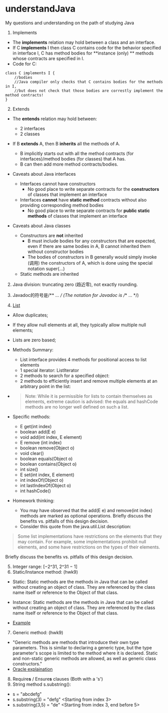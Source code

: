 # understandJava
My questions and understanding on the path of studying Java

1. Implements

- The **implements** relation may hold between a class and an interface.
- If C **implements** I then class C contains code for the behavior specified in interface I, C has method bodies for **instance (only)
** methods whose contracts are specified in I.
- Code for C:
```
class C implements I {
    //bodies 
    //Java compiler only checks that C contains bodies for the methods in I, 
    //but does not check that those bodies are correstly implement the method contracts!
}
```

2. Extends

- The **entends** relation may hold between:
  - 2 interfaces
  - 2 classes
- If B **extends** A, then B **inherits** all the methods of A. 
  - B implicitly starts out with all the method contracts (for interfaces)/method bodies (for classes) that A has.
  - B can then add more method contracts/bodies.
- Caveats about Java interfaces
  - Interfaces cannot have constructors
    - No good place to write separate contracts for the **constructors** of classes that implement an interface
  - Interfaces **cannot** have **static method** contracts without also providing corresponding method bodies
    - No good place to write separate contracts for **public static methods** of classes that implement an interface

- Caveats about Java classes
  - Constructors are **not** inherited
    - B must include bodies for any constructors that are expected, even if there are same bodies in A, B cannot inherited them without constructor bodies
    - The bodies of constructors in B generally would simply invoke (调用) the constructors of A, which is done using the special notation super(...)
  - Static methods are inherited
 
2. Java division: truncating zero (趋近零), not exactly rounding.

3. Javadoc的符号是/** ... */ (The notation for Javadoc is /** ... */)

4. [List](https://docs.oracle.com/javase/7/docs/api/index.html?java/util/List.html)
  - Allow duplicates;
  - If they allow null elements at all, they typically allow multiple null elements;
  - Lists are zero based;
  - Methods Summary:
    - List interface provides 4 methods for positional access to list elements  
    - 1 special iterator: ListIterator
    - 2 methods to search for a specified object:
    - 2 methods to efficiently insert and remove multiple elements at an arbitrary point in the list:    
  - > Note: While it is permissible for lists to contain themselves as elements, extreme caution is advised: the equals and hashCode methods are no longer well defined on such a list.
  - Specific methods:
    - E get(int index)
    - boolean add(E e)
    - void add(int index, E element)
    - E remove (int index)
    - boolean remove(Object o)
    - void clear()
    - boolean equals(Object o)
    - boolean contains(Object o)
    - int size()
    - E set(int index, E element)
    - int indexOf(Object o)
    - int lastIndexOf(Object o)
    - int hashCode()
    
  - Homework thinking:
    - You may have observed that the add(E e) and remove(int index) methods are marked as optional operations. Briefly discuss the benefits vs. pitfalls of this design decision.
    - Consider this quote from the java.util.List description:
> Some list implementations have restrictions on the elements that they may contain. For example, some implementations prohibit null elements, and some have restrictions on the types of their elements.

Briefly discuss the benefits vs. pitfalls of this design decision.

5. Integer range: [−2^31,  2^31 − 1]
6. Static/Instance method: (hwk9)

- Static: Static methods are the methods in Java that can be called without creating an object of class. They are referenced by the class name itself or reference to the Object of that class.

- Instance: Static methods are the methods in Java that can be called without creating an object of class. They are referenced by the class name itself or reference to the Object of that class.

- [Example](https://www.cnblogs.com/shenliang123/archive/2011/10/27/2226923.html)
7. Generic method: (hwk9)
- "Generic methods are methods that introduce their own type parameters. This is similar to declaring a generic type, but the type parameter's scope is limited to the method where it is declared. Static and non-static generic methods are allowed, as well as generic class constructors."
- [Oracle explaination](https://docs.oracle.com/javase/tutorial/java/generics/methods.html#:~:text=Generic%20Methods,introduce%20their%20own%20type%20parameters.&text=Static%20and%20non%2Dstatic%20generic,before%20the%20method's%20return%20type.)
8. Require**s** / Ensure**s** clauses (Both with a 's')
9. String method s.substring():
- s = "abcdefg"
- s.substring(3) = "defg" <Starting from index 3>
- s.substring(3,5) = "de" <Starting from index 3, end before 5>


   
  
  
